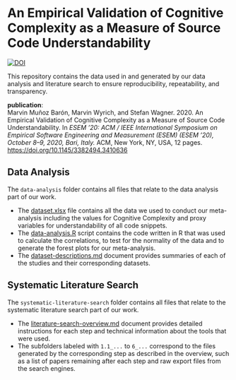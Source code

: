 # An Empirical Validation of Cognitive Complexity as a Measure of Source Code Understandability
[![DOI](https://zenodo.org/badge/DOI/10.5281/zenodo.3949828.svg)](https://doi.org/10.5281/zenodo.3949828)

This repository contains the data used in and generated by our data analysis and literature search to ensure reproducibility, repeatability, and transparency.

**publication**:  
Marvin Muñoz Barón, Marvin Wyrich, and Stefan Wagner. 2020. An Empirical Validation of Cognitive Complexity as a Measure of Source Code Understandability. In *ESEM ’20: ACM / IEEE International Symposium on Empirical Software Engineering and Measurement (ESEM) (ESEM ’20), October 8–9, 2020, Bari, Italy.* ACM, New York, NY, USA, 12 pages. https://doi.org/10.1145/3382494.3410636

## Data Analysis
The `data-analysis` folder contains all files that relate to the data analysis part of our work.
- The [dataset.xlsx](data-analysis/dataset.xlsx) file contains all the data we used to conduct our meta-analysis including the values for Cognitive Complexity and proxy variables for understandability of all code snippets.
- The [data-analysis.R](data-analysis/data-analysis.R) script contains the code written in R that was used to calculate the correlations, to test for the normality of the data and to generate the forest plots for our meta-analysis.
- The [dataset-descriptions.md](data-analysis/dataset-descriptions.md) document provides summaries of each of the studies and their corresponding datasets.

## Systematic Literature Search
The `systematic-literature-search` folder contains all files that relate to the systematic literature search part of our work.
- The [literature-search-overview.md](systematic-literature-search/literature-search-overview.md) document provides detailed instructions for each step and technical information about the tools that were used.
- The subfolders labeled with `1.1_...` to `6_...` correspond to the files generated by the corresponding step as described in the overview, such as a list of papers remaining after each step and raw export files from the search engines.
